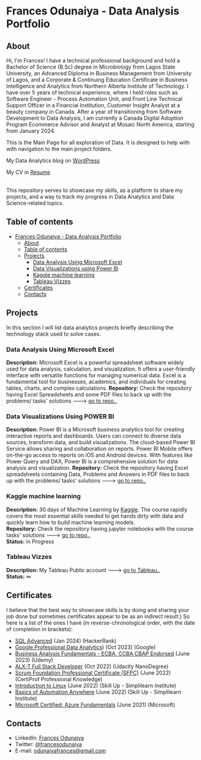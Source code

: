# Frances Odunaiya - Data Analysis Portfolio

## About

Hi, I'm Frances! I have a technical professional background and hold a Bachelor of Science (B.Sc) degree in Microbiology from Lagos State University, an Advanced Diploma in Business Management from University of Lagos, and a Corporate & Continuing Education Certificate in Business Intelligence and Analytics from Northern Alberta Institute of Technology. I have over 5 years of technical experience, where I held roles such as Software Engineer - Process Automation Unit, and Front Line Technical Support Officer in a Financial Institution, Customer Insight Analyst at a beauty company in Canada. After a year of transitioning from Software Development to Data Analysis, I am currently a Canada Digital Adoption Program Ecommerce Advisor and Analyst at Mosaic North America, starting from January 2024.

This is the Main Page for all exploration of Data. It is designed to help with with navigation to the main project folders. 

My Data Analytics blog on [WordPress](https://odunaiyafrances.wordpress.com/2023/12/19/growth-unlocked/)

My CV in [Resume](https://frances-odunaiya.github.io/Online_Resume/)

<br>
This repository serves to showcase my skills, as a platform to share my projects, and a way to track my progress in Data Analytics and Data Science-related topics.  
<br>

## Table of contents

- [Frances Odunaiya - Data Analysis Portfolio](#frances-odunaiya---data-analysis-portfolio)
  - [About](#about)
  - [Table of contents](#table-of-contents)
  - [Projects](#projects)
    - [Data Analysis Using Microsoft Excel](#data-analysis-using-microsoft-excel)
    - [Data Visualizations using Power Bi](#data-visualizations-using-power-bi)
    - [Kaggle machine learning](#kaggle-machine-learning)
    - [Tableau Vizzes](#tableau-vizzes)
  - [Certificates](#certificates)
  - [Contacts](#contacts)

## Projects

In this section I will list data analytics projects briefly describing the technology stack used to solve cases.

### Data Analysis Using Microsoft Excel

**Description:** Microsoft Excel is a powerful spreadsheet software widely used for data analysis, calculation, and visualization. It offers a user-friendly interface with versatile functions for managing numerical data. Excel is a fundamental tool for businesses, academics, and individuals for creating tables, charts, and complex calculations.
**Repository:** Check the repository having Excel Spreadsheets and some PDF files to back up with the problems/ tasks' solutions ---> [go to repo..](https://github.com/Frances-Odunaiya/Data-Analysis-using-Microsoft-Excel.git) 

### Data Visualizations Using POWER BI
**Description:** Power BI is a Microsoft business analytics tool for creating interactive reports and dashboards. Users can connect to diverse data sources, transform data, and build visualizations. The cloud-based Power BI Service allows sharing and collaboration on reports. Power BI Mobile offers on-the-go access to reports on iOS and Android devices. With features like Power Query and DAX, Power BI is a comprehensive solution for data analysis and visualization.
**Repository:** Check the repository having Excel spreadsheets containing Data, Problems and Answers in  PDF files to back up with the problems/ tasks' solutions ---> [go to repo..](https://github.com/Frances-Odunaiya/Data-Visualizations-using-POWER-BI.git)

### Kaggle machine learning

**Description:** 30 days of Machine Learning by [Kaggle](https://www.kaggle.com/learn/intro-to-machine-learning). The course rapidly covers the most essential skills needed to get hands dirty with data and quickly learn how to build machine learning models.  
**Repository:** Check the repository having jupyter notebooks with the course tasks' solutions ---> [go to repo..](https://github.com/frances-odunaiya/Data-Analyst-Portfolio.git)  
**Status:** in Progress

### Tableau Vizzes

**Description:** My Tableau Public account ---> [go to Tableau..](https://public.tableau.com/app/profile/frances.odunaiya/)  
**Status:** ∞

## Certificates

I believe that the best way to showcase skills is by doing and sharing your job done but sometimes certificates appear to be as an indirect result:) So here is a list of the ones I have (in reverse-chronological order, with the date of completion in brackets):

- [SQL Advanced](https://www.hackerrank.com/certificates/a1b6a80f2c40) (Jan 2024) (HackerRank)
- [Google Professional Data Analytics](https://coursera.org/verify/professional-cert/L7M5PHZLC5V8)) (Oct 2023) (Google)
- [Business Analysis Fundamentals - ECBA, CCBA CBAP Endorsed](https://learn.microsoft.com/en-us/credentials/certifications/azure-fundamentals/) (June 2023) (Udemy)
- [ALX-T Full Stack Developer](confirm.udacity.com/S5KCDGDC) (Oct 2022) (Udacity NanoDegree)
- [Scrum Foundation Professional Certificate (SFPC)](https://certiprof.com/collections/devops-certifications) (June 2022) (CertiProf Professional Knowledge)
- [Introduction to Linux](https://www.simplilearn.com/search?tag=Basic+Introduction+to+Linux+Course) (June 2022) (Skill Up - Simplilearn Institute)
- [Basics of Automation Anywhere](https://www.simplilearn.com/search?tag=Basic+of+Automation+Anywhere) (June 2022) (Skill Up - Simplilearn Institute)
- [Microsoft Certified: Azure Fundamentals](https://learn.microsoft.com/en-us/credentials/certifications/azure-fundamentals/) (June 2021) (Microsoft)

## Contacts

- LinkedIn: [Frances Odunaiya](www.linkedin.com/in/frances-odunaiya)
- Twitter: [@francesodunaiya](https://twitter.com/francesodunaiya)
- E-mail: odunaiyafrances@gmail.com
